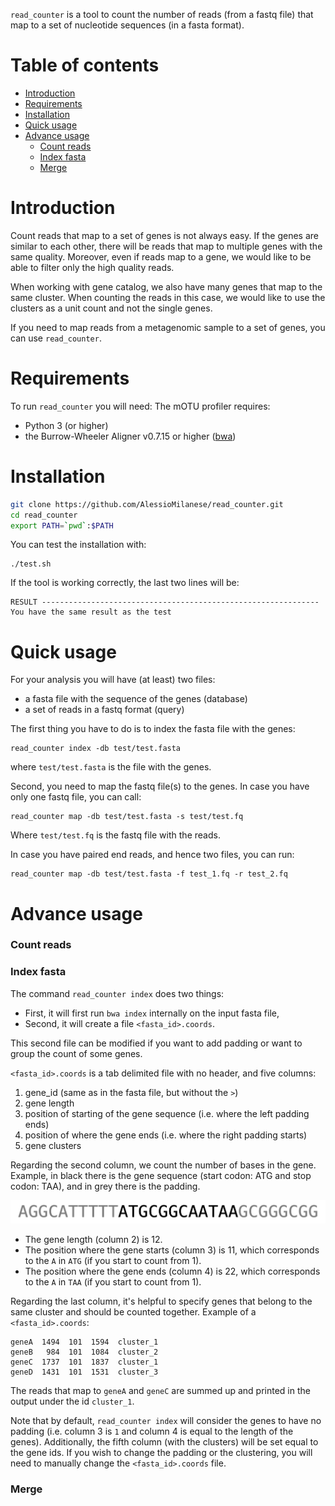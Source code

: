 `read_counter` is a tool to count the number of reads (from a fastq file) that map to a set of nucleotide sequences (in a fasta format).

# Table of contents

* [Introduction](#introduction)
* [Requirements](#requirements)
* [Installation](#installation)
* [Quick usage](#quick-usage)
* [Advance usage](#advance-usage)
    * [Count reads](#count-reads)
    * [Index fasta](#index-fasta)
    * [Merge](#merge)


# Introduction

Count reads that map to a set of genes is not always easy. If the genes are similar to each other, there will be reads that map to multiple genes with the same quality. Moreover, even if reads map to a gene, we would like to be able to filter only the high quality reads.

When working with gene catalog, we also have many genes that map to the same cluster. When counting the reads in this case, we would like to use the clusters as a unit count and not the single genes.

If you need to map reads from a metagenomic sample to a set of genes, you can use `read_counter`.




# Requirements

To run `read_counter` you will need:
The mOTU profiler requires:
* Python 3 (or higher)
* the Burrow-Wheeler Aligner v0.7.15 or higher ([bwa](https://github.com/lh3/bwa))



# Installation

```bash
git clone https://github.com/AlessioMilanese/read_counter.git
cd read_counter
export PATH=`pwd`:$PATH
```

You can test the installation with:
```
./test.sh
```
If the tool is working correctly, the last two lines will be:
```
RESULT --------------------------------------------------------------
You have the same result as the test
```

# Quick usage

For your analysis you will have (at least) two files:
- a fasta file with the sequence of the genes (database)
- a set of reads in a fastq format (query)

The first thing you have to do is to index the fasta file with the genes:
```
read_counter index -db test/test.fasta
```

where `test/test.fasta` is the file with the genes.

Second, you need to map the fastq file(s) to the genes. In case you have only one fastq file, you can call:
```
read_counter map -db test/test.fasta -s test/test.fq
```
Where `test/test.fq` is the fastq file with the reads.

In case you have paired end reads, and hence two files, you can run:
```
read_counter map -db test/test.fasta -f test_1.fq -r test_2.fq
```


# Advance usage

### Count reads

### Index fasta

The command `read_counter index` does two things:
- First, it will first run `bwa index` internally on the input fasta file,
- Second, it will create a file `<fasta_id>.coords`.

This second file can be modified if you want to add padding or want to group the count of some genes.

`<fasta_id>.coords` is a tab delimited file with no header, and five columns:
1. gene_id (same as in the fasta file, but without the `>`)
2. gene length
3. position of starting of the gene sequence (i.e. where the left padding ends)
4. position of where the gene ends (i.e. where the right padding starts)
5. gene clusters

Regarding the second column, we count the number of bases in the gene.
Example, in black there is the gene sequence (start codon: ATG and stop codon: TAA), and in grey there is the padding.

![example_gene:AGGCATTTTT ATGCGGCAATAA GCGGGCGG](https://github.com/AlessioMilanese/read_counter/blob/master/pics/example_gene.png)

- The gene length (column 2) is 12.
- The position where the gene starts (column 3) is 11, which corresponds to the `A` in `ATG` (if you start to count from 1).
- The position where the gene ends (column 4) is 22, which corresponds to the `A` in `TAA` (if you start to count from 1).

Regarding the last column, it's helpful to specify genes that belong to the same cluster and should be counted together. Example of a `<fasta_id>.coords`:
```
geneA  1494  101  1594  cluster_1
geneB   984  101  1084  cluster_2
geneC  1737  101  1837  cluster_1
geneD  1431  101  1531  cluster_3
```
The reads that map to `geneA` and `geneC` are summed up and printed in the output under the id `cluster_1`.

Note that by default, `read_counter index` will consider the genes to have no padding (i.e. column 3 is `1` and column 4 is equal to the length of the genes). Additionally, the fifth column (with the clusters) will be set equal to the gene ids. If you wish to change the padding or the clustering, you will need to manually change the `<fasta_id>.coords` file.

### Merge
